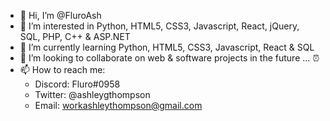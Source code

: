 - 👋 Hi, I’m @FluroAsh
- 👀 I’m interested in Python, HTML5, CSS3, Javascript, React, jQuery, SQL, PHP, C++ & ASP.NET
- 🌱 I’m currently learning Python, HTML5, CSS3, Javascript, React & SQL
- 💞️ I’m looking to collaborate on web & software projects in the future ... ⏰
- 📫 How to reach me: 
  - Discord: Fluro#0958
  - Twitter: @ashleygthompson
  - Email: workashleythompson@gmail.com
  
<!---
FluroAsh/FluroAsh is a ✨ special ✨ repository because its `README.md` (this file) appears on your GitHub profile.
You can click the Preview link to take a look at your changes.
--->
